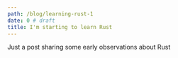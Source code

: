 ```yaml
---
path: /blog/learning-rust-1
date: 0 # draft
title: I'm starting to learn Rust
---
```


Just a post sharing some early observations about Rust
